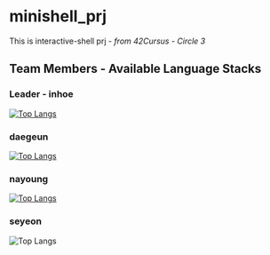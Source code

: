 # minishell_prj
This is interactive-shell prj - *from 42Cursus - Circle 3*<br/>
## Team Members - Available Language Stacks<br/>
### Leader - inhoe<br/>
[![Top Langs](https://github-readme-stats.vercel.app/api/top-langs/?username=inhoekim&layout=compact)](https://github.com/inhoekim/github-readme-stats)<br/>
### daegeun<br/>
[![Top Langs](https://github-readme-stats.vercel.app/api/top-langs/?username=songdaegeun&layout=compact)](https://github.com/songdaegeun/github-readme-stats)<br/>
### nayoung<br/>
[![Top Langs](https://github-readme-stats.vercel.app/api/top-langs/?username=wwwlnyy&layout=compact)](https://github.com/wwwlnyy/github-readme-stats)<br/>
### seyeon<br/>
![Top Langs](https://github-readme-stats.vercel.app/api/top-langs/?username=seyeon22222&layout=compact)<br/>
